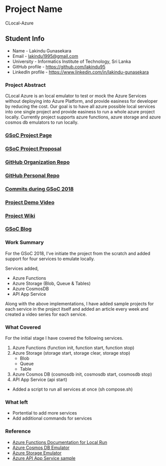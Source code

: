 # Project Name

CLocal-Azure

## Student Info

* Name - Lakindu Gunasekara
* Email - lakindu1995@gmail.com
* University - Informatics Institute of Technology, Sri Lanka
* GitHub profile - https://github.com/lakindu95
* LinkedIn profile - https://www.linkedin.com/in/lakindu-gunasekara

### Project Abstract

CLocal Azure is an local emulator to test or mock the Azure Services without deploying into Azure Platform, and provide easiness for developer by reducing the cost. Our goal is to have all azure possible local services into one single project and provide easiness to run a whole azure project locally. Currently project supports azure functions, azure storage and azure cosmos db emulators to run locally. 

### [GSoC Project Page](https://summerofcode.withgoogle.com/projects/#5610489845907456)

### [GSoC Project Proposal](https://drive.google.com/open?id=1-VnJFRaNZNawGCZp38K6JRzd1C-6zoRP)

### [GitHub Organization Repo](https://github.com/cloudlibz/clocal-azure)

### [GitHub Personal Repo](http://github.com/lakindu95/clocal-azure)

### [Commits during GSoC 2018](https://github.com/cloudlibz/clocal-azure/pull/2)

### [Project Demo Video](https://www.youtube.com/playlist?list=PLbd4A5tkijhDGRQp6BcrwGhRvS0TU8zhQ)

### [Project Wiki](https://github.com/cloudlibz/clocal-azure/wiki)

### [GSoC Blog](https://medium.com/tag/clocal-azure/latest)

### Work Summary

For the GSoC 2018, I've initiate the project from the scratch and added support for four services to emulate locally. 

Services added,
- Azure Functions
- Azure Storage (Blob, Queue & Tables)
- Azure CosmosDB 
- API App Service

Along with the above implementations, I have added sample projects for each service in the project itself and added an article every week and created a video series for each service.

### What Covered

For the initial stage I have covered the following services. 

1. Azure Functions (function init, function start, function stop)
2. Azure Storage (storage start, storage clear, storage stop)
    - Blob
    - Queue
    - Table
3. Azure Cosmos DB (cosmosdb init, cosmosdb start, cosmosdb stop)
4. API App Service (api start)

- Added a script to run all services at once (sh compose.sh)

### What left

- Portential to add more services 
- Add additional commands for services 

### Reference

- [Azure Functions Documentation for Local Run](https://docs.microsoft.com/en-us/azure/azure-functions/functions-run-local)
- [Azure Cosmos DB Emulator](https://docs.microsoft.com/en-us/azure/cosmos-db/local-emulator)
- [Azure Storage Emulator](https://docs.microsoft.com/en-us/azure/storage/common/storage-use-emulator)
- [Azure API App Service sample](https://github.com/Huachao/azure-content/blob/master/articles/app-service-api/app-service-api-nodejs-api-app.md)